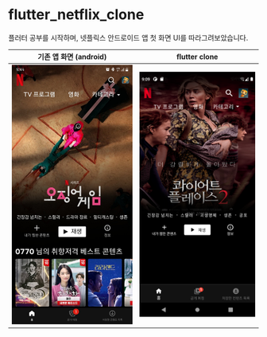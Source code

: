 # flutter_netflix_clone

플러터 공부를 시작하며, 넷플릭스 안드로이드 앱 첫 화면 UI를 따라그려보았습니다.

| 기존 앱 화면 (android)                                       | flutter clone                                                |
| ------------------------------------------------------------ | ------------------------------------------------------------ |
| <img src="android_screenshot.jpg" alt="netflix android app" width="400"> | <img src="flutter_screenshot.png" alt="flutter app" width="400"> |

